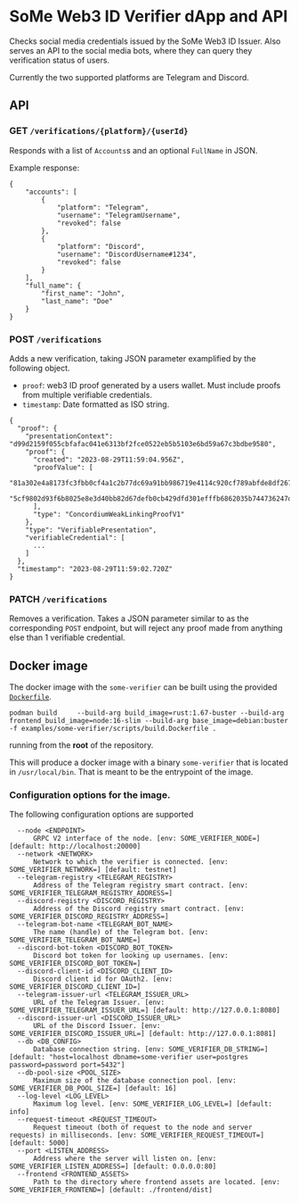 # SoMe Web3 ID Verifier dApp and API

Checks social media credentials issued by the SoMe Web3 ID Issuer.
Also serves an API to the social media bots, where they can query they verification status of users.

Currently the two supported platforms are Telegram and Discord.

## API

### GET `/verifications/{platform}/{userId}`

Responds with a list of `Accounts`s and an optional `FullName` in JSON.

Example response:

```
{
    "accounts": [
        {
            "platform": "Telegram",
            "username": "TelegramUsername",
            "revoked": false
        },
        {
            "platform": "Discord",
            "username": "DiscordUsername#1234",
            "revoked": false
        }
    ],
    "full_name": {
        "first_name": "John",
        "last_name": "Doe"
    }
}
```

### POST `/verifications`

Adds a new verification, taking JSON parameter examplified by the following object.

- `proof`: web3 ID proof generated by a users wallet. Must include proofs from multiple verifiable credentials.
- `timestamp`: Date formatted as ISO string.

```
{
  "proof": {
    "presentationContext": "d99d2159f055cbfafac041e6313bf2fce0522eb5b5103e6bd59a67c3bdbe9580",
    "proof": {
      "created": "2023-08-29T11:59:04.956Z",
      "proofValue": [
        "81a302e4a8173fc3fbb0cf4a1c2b77dc69a91bb986719e4114c920cf789abfde8df2678291a742440b77ba51ba17def35375f548180151c78403753edaef3e03",
        "5cf9802d93f6b8025e8e3d40bb82d67defb0cb429dfd301efffb6862035b744736247d34fd53ea6a95f24ca84232a6fadc72b78d5d72486a0cffd4397a8ae70c"
      ],
      "type": "ConcordiumWeakLinkingProofV1"
    },
    "type": "VerifiablePresentation",
    "verifiableCredential": [
      ...
    ]
  },
  "timestamp": "2023-08-29T11:59:02.720Z"
}
```

### PATCH `/verifications`

Removes a verification. Takes a JSON parameter similar to as the corresponding `POST` endpoint, but will reject any proof made from anything else than 1 verifiable credential.


## Docker image

The docker image with the `some-verifier` can be built using the provided
[`Dockerfile`](./scripts/build.Dockerfile).

```console
podman build     --build-arg build_image=rust:1.67-buster --build-arg frontend_build_image=node:16-slim --build-arg base_image=debian:buster -f examples/some-verifier/scripts/build.Dockerfile .
```

running from the **root** of the repository.

This will produce a docker image with a binary `some-verifier` that is located in
`/usr/local/bin`. That is meant to be the entrypoint of the image.

### Configuration options for the image.

The following configuration options are supported

      --node <ENDPOINT>
          GRPC V2 interface of the node. [env: SOME_VERIFIER_NODE=] [default: http://localhost:20000]
      --network <NETWORK>
          Network to which the verifier is connected. [env: SOME_VERIFIER_NETWORK=] [default: testnet]
      --telegram-registry <TELEGRAM_REGISTRY>
          Address of the Telegram registry smart contract. [env: SOME_VERIFIER_TELEGRAM_REGISTRY_ADDRESS=]
      --discord-registry <DISCORD_REGISTRY>
          Address of the Discord registry smart contract. [env: SOME_VERIFIER_DISCORD_REGISTRY_ADDRESS=]
      --telegram-bot-name <TELEGRAM_BOT_NAME>
          The name (handle) of the Telegram bot. [env: SOME_VERIFIER_TELEGRAM_BOT_NAME=]
      --discord-bot-token <DISCORD_BOT_TOKEN>
          Discord bot token for looking up usernames. [env: SOME_VERIFIER_DISCORD_BOT_TOKEN=]
      --discord-client-id <DISCORD_CLIENT_ID>
          Discord client id for OAuth2. [env: SOME_VERIFIER_DISCORD_CLIENT_ID=]
      --telegram-issuer-url <TELEGRAM_ISSUER_URL>
          URL of the Telegram Issuer. [env: SOME_VERIFIER_TELEGRAM_ISSUER_URL=] [default: http://127.0.0.1:8080]
      --discord-issuer-url <DISCORD_ISSUER_URL>
          URL of the Discord Issuer. [env: SOME_VERIFIER_DISCORD_ISSUER_URL=] [default: http://127.0.0.1:8081]
      --db <DB_CONFIG>
          Database connection string. [env: SOME_VERIFIER_DB_STRING=] [default: "host=localhost dbname=some-verifier user=postgres password=password port=5432"]
      --db-pool-size <POOL_SIZE>
          Maximum size of the database connection pool. [env: SOME_VERIFIER_DB_POOL_SIZE=] [default: 16]
      --log-level <LOG_LEVEL>
          Maximum log level. [env: SOME_VERIFIER_LOG_LEVEL=] [default: info]
      --request-timeout <REQUEST_TIMEOUT>
          Request timeout (both of request to the node and server requests) in milliseconds. [env: SOME_VERIFIER_REQUEST_TIMEOUT=] [default: 5000]
      --port <LISTEN_ADDRESS>
          Address where the server will listen on. [env: SOME_VERIFIER_LISTEN_ADDRESS=] [default: 0.0.0.0:80]
      --frontend <FRONTEND_ASSETS>
          Path to the directory where frontend assets are located. [env: SOME_VERIFIER_FRONTEND=] [default: ./frontend/dist]
